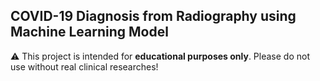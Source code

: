 ## COVID-19 Diagnosis from Radiography using Machine Learning Model

⚠ This project is intended for **educational purposes only**. Please do not use without real clinical researches!

